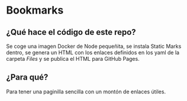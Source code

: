 # Bookmarks

## ¿Qué hace el código de este repo?
Se coge una imagen Docker de Node pequeñita, se instala Static Marks dentro, se genera un HTML con los enlaces definidos en los yaml de la carpeta *Files* y 
se publica el HTML para GitHub Pages.

## ¿Para qué?
Para tener una paginilla sencilla con un montón de enlaces útiles.
